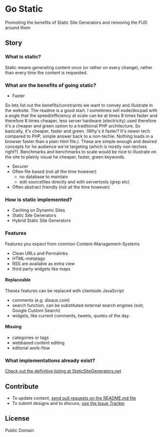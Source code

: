# Go Static

Promoting the benefits of Static Site Generators and removing the FUD around them


## Story

### What is static?

Static means generating content once (or rather on every change), rather than every time the content is requested.


### What are the benefits of going static?

- Faster

So lets list out the benefits/constraints we want to convey and illustrate in the website. The readme is a good start. I sometimes sell node/docpad with a angle that the speed/efficiency at scale can be at times 8 times faster and therefore 8 times cheaper, less server hardware (electricity) used therefore it's a cheaper and green option to a traditional PHP architecture. So basically, it's cheaper, faster and green. (Why's it faster? It's newer tech compared to PHP, simple answer back to a non-techie. Nothing loads in a browser faster than a plain html file.). These are simple enough and desired concepts for he audience we're targeting (which is mostly non-techies right?). Benchmarks and benchmarks to scale would be nice to illustrate on the site to plainly visual he cheaper, faster, green keywords.

- Securer
- Often file based (not all the time however)
  - no database to maintain
  - edit sourcefiles directly and with servertools (grep etc)
- Often abstract friendly (not all the time however)


### How is static implemented?

- Caching on Dynamic Sites
- Static Site Generators
- Hybrid Static Site Generators

### Features

Features you expect from common Content-Management-Systems

- Clean URLs and Permalinks 
- HTML-metatags
- RSS are available as extra view 
- third party widgets like maps

#### Replaceable

Theses features can be replaced with clientside JavaScript

- comments (e.g. disqus.com)
- search function, can be substituted external search engines (solr, Google Custom Search)  
- widgets, like current comments, tweets, quotes of the day.

#### Missing

- categories or tags
- webbased content editing
- editorial work-flow

### What implementations already exist?

[Check out the definitive listing at StaticSiteGenerators.net](http://staticsitegenerators.net)



## Contribute

- To update content, [send pull requests on the README.md file](https://github.com/bevry/gostatic/edit/master/README.md)
- To submit designs and to discuss, [use the Issue Tracker](https://github.com/bevry/gostatic/issues)


## License

Public Domain
